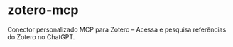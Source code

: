 # zotero-mcp
Conector personalizado MCP para Zotero – Acessa e pesquisa referências do Zotero no ChatGPT.
